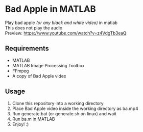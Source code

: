 # Bad Apple in MATLAB
Play bad apple _(or any black and white video)_ in matlab\
This does not play the audio\
Preview: https://www.youtube.com/watch?v=z4VdgTb3eaQ

## Requirements
- MATLAB
- MATLAB Image Processing Toolbox
- FFmpeg
- A copy of Bad Apple video

## Usage
1. Clone this repository into a working directory
2. Place Bad Apple video inside the working directory as ba.mp4
3. Run generate.bat (or generate.sh on linux) and wait
4. Run ba.m in MATLAB
5. Enjoy! :)
